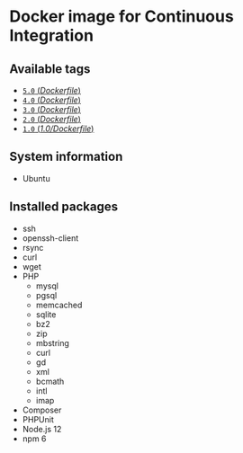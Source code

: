 # Docker image for Continuous Integration

## Available tags
- [`5.0` (_Dockerfile_)](https://github.com/vyuldashev/docker-ci-php-node/blob/master/5.0/Dockerfile)
- [`4.0` (_Dockerfile_)](https://github.com/vyuldashev/docker-ci-php-node/blob/master/4.0/Dockerfile)
- [`3.0` (_Dockerfile_)](https://github.com/vyuldashev/docker-ci-php-node/blob/master/3.0/Dockerfile)
- [`2.0` (_Dockerfile_)](https://github.com/vyuldashev/docker-ci-php-node/blob/master/2.0/Dockerfile)
- [`1.0` (_1.0/Dockerfile_)](https://github.com/vyuldashev/docker-ci-php-node/blob/master/1.0/Dockerfile)

## System information
  * Ubuntu

## Installed packages
  * ssh
  * openssh-client
  * rsync
  * curl
  * wget
  * PHP
    * mysql
    * pgsql
    * memcached
    * sqlite
    * bz2
    * zip
    * mbstring
    * curl
    * gd
    * xml
    * bcmath
    * intl
    * imap
  * Composer
  * PHPUnit
  * Node.js 12
  * npm 6
